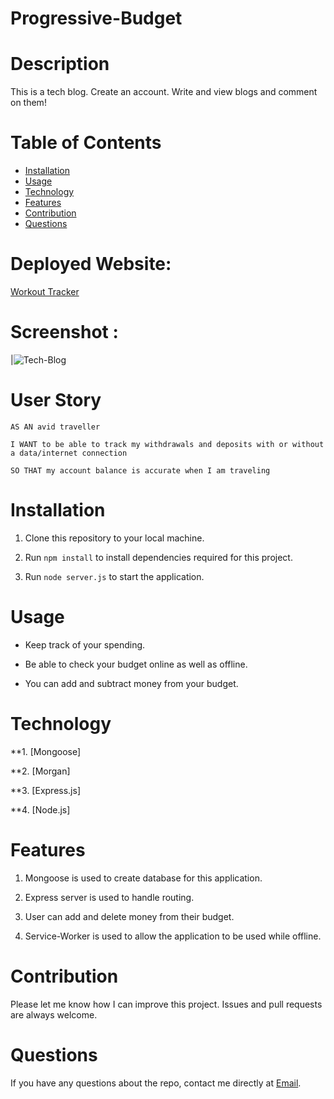 # Progressive-Budget
# Description

This is a tech blog. Create an account. Write and view blogs and comment on them!
# Table of Contents

* [Installation](#installation)
* [Usage](#usage)
* [Technology](#technology)
* [Features](#features)
* [Contribution](#contribution)
* [Questions](#questions)

# Deployed Website: 
[Workout Tracker](https://afternoon-waters-30602.herokuapp.com/)

# Screenshot :

|![Tech-Blog](./public/images/screenshot.png)


# User Story

```
AS AN avid traveller

I WANT to be able to track my withdrawals and deposits with or without a data/internet connection

SO THAT my account balance is accurate when I am traveling
```
# Installation

1. Clone this repository to your local machine.

2. Run `npm install` to install dependencies required for this project.

3. Run `node server.js` to start the application.


# Usage

* Keep track of your spending.

* Be able to check your budget online as well as offline.

* You can add and subtract money from your budget.

# Technology

**1. [Mongoose]

**2. [Morgan]

**3. [Express.js]

**4. [Node.js]
# Features

1. Mongoose is used to create database for this application.

2. Express server is used to handle routing.

3. User can add and delete money from their budget.

4. Service-Worker is used to allow the application to be used while offline.

# Contribution

Please let me know how I can improve this project. Issues and pull requests are always welcome.

# Questions 

If you have any questions about the repo, 
contact me directly at [Email](mailto:josejrrosas@yahoo.com).